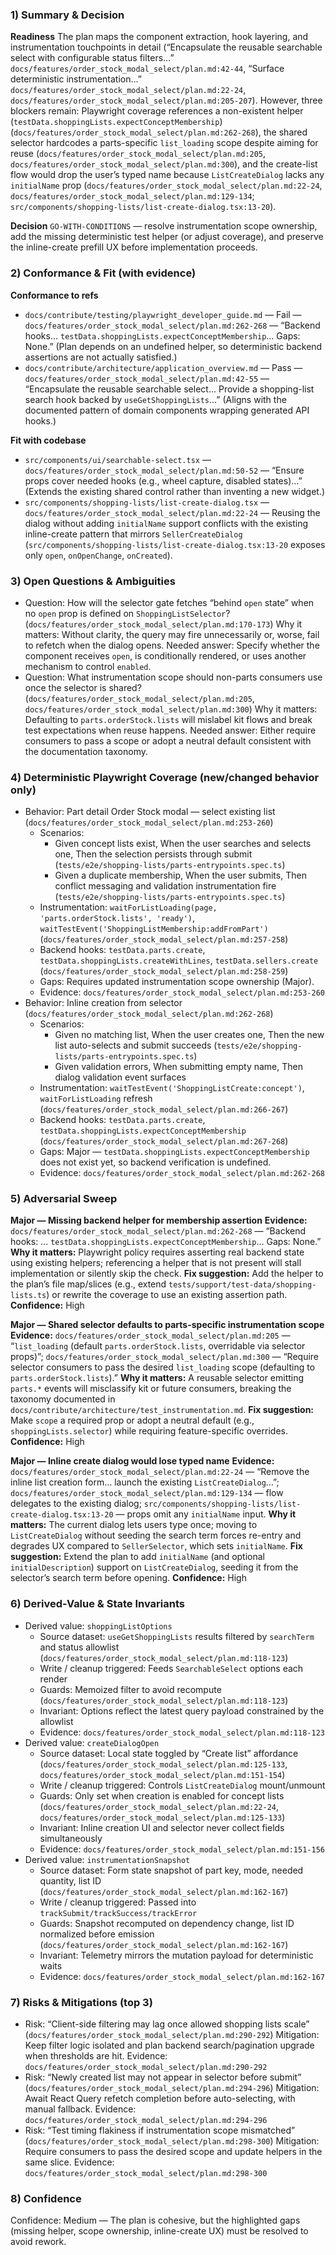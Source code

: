 ### 1) Summary & Decision
**Readiness**
The plan maps the component extraction, hook layering, and instrumentation touchpoints in detail (“Encapsulate the reusable searchable select with configurable status filters…” `docs/features/order_stock_modal_select/plan.md:42-44`, “Surface deterministic instrumentation…” `docs/features/order_stock_modal_select/plan.md:22-24`, `docs/features/order_stock_modal_select/plan.md:205-207`). However, three blockers remain: Playwright coverage references a non-existent helper (`testData.shoppingLists.expectConceptMembership`) (`docs/features/order_stock_modal_select/plan.md:262-268`), the shared selector hardcodes a parts-specific `list_loading` scope despite aiming for reuse (`docs/features/order_stock_modal_select/plan.md:205`, `docs/features/order_stock_modal_select/plan.md:300`), and the create-list flow would drop the user’s typed name because `ListCreateDialog` lacks any `initialName` prop (`docs/features/order_stock_modal_select/plan.md:22-24`, `docs/features/order_stock_modal_select/plan.md:129-134`; `src/components/shopping-lists/list-create-dialog.tsx:13-20`).

**Decision**
`GO-WITH-CONDITIONS` — resolve instrumentation scope ownership, add the missing deterministic test helper (or adjust coverage), and preserve the inline-create prefill UX before implementation proceeds.

### 2) Conformance & Fit (with evidence)
**Conformance to refs**
- `docs/contribute/testing/playwright_developer_guide.md` — Fail — `docs/features/order_stock_modal_select/plan.md:262-268` — “Backend hooks… `testData.shoppingLists.expectConceptMembership`… Gaps: None.” (Plan depends on an undefined helper, so deterministic backend assertions are not actually satisfied.)
- `docs/contribute/architecture/application_overview.md` — Pass — `docs/features/order_stock_modal_select/plan.md:42-55` — “Encapsulate the reusable searchable select… Provide a shopping-list search hook backed by `useGetShoppingLists`…” (Aligns with the documented pattern of domain components wrapping generated API hooks.)

**Fit with codebase**
- `src/components/ui/searchable-select.tsx` — `docs/features/order_stock_modal_select/plan.md:50-52` — “Ensure props cover needed hooks (e.g., wheel capture, disabled states)…” (Extends the existing shared control rather than inventing a new widget.)
- `src/components/shopping-lists/list-create-dialog.tsx` — `docs/features/order_stock_modal_select/plan.md:22-24` — Reusing the dialog without adding `initialName` support conflicts with the existing inline-create pattern that mirrors `SellerCreateDialog` (`src/components/shopping-lists/list-create-dialog.tsx:13-20` exposes only `open`, `onOpenChange`, `onCreated`).

### 3) Open Questions & Ambiguities
- Question: How will the selector gate fetches “behind `open` state” when no `open` prop is defined on `ShoppingListSelector`? (`docs/features/order_stock_modal_select/plan.md:170-173`)
  Why it matters: Without clarity, the query may fire unnecessarily or, worse, fail to refetch when the dialog opens.
  Needed answer: Specify whether the component receives `open`, is conditionally rendered, or uses another mechanism to control `enabled`.
- Question: What instrumentation scope should non-parts consumers use once the selector is shared? (`docs/features/order_stock_modal_select/plan.md:205`, `docs/features/order_stock_modal_select/plan.md:300`)
  Why it matters: Defaulting to `parts.orderStock.lists` will mislabel kit flows and break test expectations when reuse happens.
  Needed answer: Either require consumers to pass a scope or adopt a neutral default consistent with the documentation taxonomy.

### 4) Deterministic Playwright Coverage (new/changed behavior only)
- Behavior: Part detail Order Stock modal — select existing list (`docs/features/order_stock_modal_select/plan.md:253-260`)
  - Scenarios:
    - Given concept lists exist, When the user searches and selects one, Then the selection persists through submit (`tests/e2e/shopping-lists/parts-entrypoints.spec.ts`)
    - Given a duplicate membership, When the user submits, Then conflict messaging and validation instrumentation fire (`tests/e2e/shopping-lists/parts-entrypoints.spec.ts`)
  - Instrumentation: `waitForListLoading(page, 'parts.orderStock.lists', 'ready')`, `waitTestEvent('ShoppingListMembership:addFromPart')` (`docs/features/order_stock_modal_select/plan.md:257-258`)
  - Backend hooks: `testData.parts.create`, `testData.shoppingLists.createWithLines`, `testData.sellers.create` (`docs/features/order_stock_modal_select/plan.md:258-259`)
  - Gaps: Requires updated instrumentation scope ownership (Major).
  - Evidence: `docs/features/order_stock_modal_select/plan.md:253-260`
- Behavior: Inline creation from selector (`docs/features/order_stock_modal_select/plan.md:262-268`)
  - Scenarios:
    - Given no matching list, When the user creates one, Then the new list auto-selects and submit succeeds (`tests/e2e/shopping-lists/parts-entrypoints.spec.ts`)
    - Given validation errors, When submitting empty name, Then dialog validation event surfaces
  - Instrumentation: `waitTestEvent('ShoppingListCreate:concept')`, `waitForListLoading` refresh (`docs/features/order_stock_modal_select/plan.md:266-267`)
  - Backend hooks: `testData.parts.create`, `testData.shoppingLists.expectConceptMembership` (`docs/features/order_stock_modal_select/plan.md:267-268`)
  - Gaps: Major — `testData.shoppingLists.expectConceptMembership` does not exist yet, so backend verification is undefined.
  - Evidence: `docs/features/order_stock_modal_select/plan.md:262-268`

### 5) Adversarial Sweep
**Major — Missing backend helper for membership assertion**
**Evidence:** `docs/features/order_stock_modal_select/plan.md:262-268` — “Backend hooks: … `testData.shoppingLists.expectConceptMembership`… Gaps: None.”
**Why it matters:** Playwright policy requires asserting real backend state using existing helpers; referencing a helper that is not present will stall implementation or silently skip the check.
**Fix suggestion:** Add the helper to the plan’s file map/slices (e.g., extend `tests/support/test-data/shopping-lists.ts`) or rewrite the coverage to use an existing assertion path.
**Confidence:** High

**Major — Shared selector defaults to parts-specific instrumentation scope**
**Evidence:** `docs/features/order_stock_modal_select/plan.md:205` — “`list_loading` (default `parts.orderStock.lists`, overridable via selector props)”; `docs/features/order_stock_modal_select/plan.md:300` — “Require selector consumers to pass the desired `list_loading` scope (defaulting to `parts.orderStock.lists`).”
**Why it matters:** A reusable selector emitting `parts.*` events will misclassify kit or future consumers, breaking the taxonomy documented in `docs/contribute/architecture/test_instrumentation.md`.
**Fix suggestion:** Make `scope` a required prop or adopt a neutral default (e.g., `shoppingLists.selector`) while requiring feature-specific overrides.
**Confidence:** High

**Major — Inline create dialog would lose typed name**
**Evidence:** `docs/features/order_stock_modal_select/plan.md:22-24` — “Remove the inline list creation form… launch the existing `ListCreateDialog`…”; `docs/features/order_stock_modal_select/plan.md:129-134` — flow delegates to the existing dialog; `src/components/shopping-lists/list-create-dialog.tsx:13-20` — props omit any `initialName` input.
**Why it matters:** The current dialog lets users type once; moving to `ListCreateDialog` without seeding the search term forces re-entry and degrades UX compared to `SellerSelector`, which sets `initialName`.
**Fix suggestion:** Extend the plan to add `initialName` (and optional `initialDescription`) support on `ListCreateDialog`, seeding it from the selector’s search term before opening.
**Confidence:** High

### 6) Derived-Value & State Invariants
- Derived value: `shoppingListOptions`
  - Source dataset: `useGetShoppingLists` results filtered by `searchTerm` and status allowlist (`docs/features/order_stock_modal_select/plan.md:118-123`)
  - Write / cleanup triggered: Feeds `SearchableSelect` options each render
  - Guards: Memoized filter to avoid recompute (`docs/features/order_stock_modal_select/plan.md:118-123`)
  - Invariant: Options reflect the latest query payload constrained by the allowlist
  - Evidence: `docs/features/order_stock_modal_select/plan.md:118-123`
- Derived value: `createDialogOpen`
  - Source dataset: Local state toggled by “Create list” affordance (`docs/features/order_stock_modal_select/plan.md:125-133`, `docs/features/order_stock_modal_select/plan.md:151-154`)
  - Write / cleanup triggered: Controls `ListCreateDialog` mount/unmount
  - Guards: Only set when creation is enabled for concept lists (`docs/features/order_stock_modal_select/plan.md:22-24`, `docs/features/order_stock_modal_select/plan.md:125-133`)
  - Invariant: Inline creation UI and selector never collect fields simultaneously
  - Evidence: `docs/features/order_stock_modal_select/plan.md:151-156`
- Derived value: `instrumentationSnapshot`
  - Source dataset: Form state snapshot of part key, mode, needed quantity, list ID (`docs/features/order_stock_modal_select/plan.md:162-167`)
  - Write / cleanup triggered: Passed into `trackSubmit/trackSuccess/trackError`
  - Guards: Snapshot recomputed on dependency change, list ID normalized before emission (`docs/features/order_stock_modal_select/plan.md:162-167`)
  - Invariant: Telemetry mirrors the mutation payload for deterministic waits
  - Evidence: `docs/features/order_stock_modal_select/plan.md:162-167`

### 7) Risks & Mitigations (top 3)
- Risk: “Client-side filtering may lag once allowed shopping lists scale” (`docs/features/order_stock_modal_select/plan.md:290-292`)
  Mitigation: Keep filter logic isolated and plan backend search/pagination upgrade when thresholds are hit.
  Evidence: `docs/features/order_stock_modal_select/plan.md:290-292`
- Risk: “Newly created list may not appear in selector before submit” (`docs/features/order_stock_modal_select/plan.md:294-296`)
  Mitigation: Await React Query refetch completion before auto-selecting, with manual fallback.
  Evidence: `docs/features/order_stock_modal_select/plan.md:294-296`
- Risk: “Test timing flakiness if instrumentation scope mismatched” (`docs/features/order_stock_modal_select/plan.md:298-300`)
  Mitigation: Require consumers to pass the desired scope and update helpers in the same slice.
  Evidence: `docs/features/order_stock_modal_select/plan.md:298-300`

### 8) Confidence
Confidence: Medium — The plan is cohesive, but the highlighted gaps (missing helper, scope ownership, inline-create UX) must be resolved to avoid rework.
